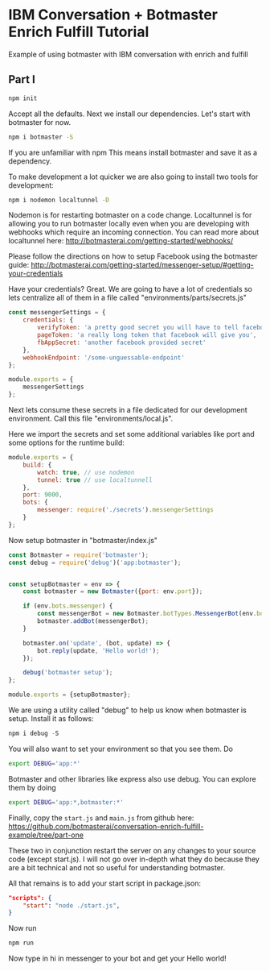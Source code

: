 # IBM Conversation + Botmaster Enrich Fulfill Tutorial

Example of using botmaster with IBM conversation with enrich and fulfill

## Part I

```bash
npm init
```

Accept all the defaults. Next we install our dependencies. Let's start with botmaster for now.

```bash
npm i botmaster -S
```

If you are unfamiliar with npm This means install botmaster and save it as a dependency.

To make development a lot quicker we are also going to install two tools for development:
```bash
npm i nodemon localtunnel -D
```

Nodemon is for restarting botmaster on a code change. Localtunnel is for allowing you to run botmaster locally even when you are developing with webhooks which require an incoming connection. You can read more about localtunnel here: http://botmasterai.com/getting-started/webhooks/

Please follow the directions on how to setup Facebook using the botmaster guide: http://botmasterai.com/getting-started/messenger-setup/#getting-your-credentials

Have your credentials? Great. We are going to have a lot of credentials so lets centralize all of them in  a file called "environments/parts/secrets.js"


```js
const messengerSettings = {
    credentials: {
        verifyToken: 'a pretty good secret you will have to tell facebook about',
        pageToken: 'a really long token that facebook will give you',
        fbAppSecret: 'another facebook provided secret'
    },
    webhookEndpoint: '/some-unguessable-endpoint'
};

module.exports = {
    messengerSettings
};
```

Next lets consume these secrets in a file dedicated for our development environment. Call this file "environments/local.js".

Here we import the secrets and set some additional variables like port and some options for the runtime build:

```js
module.exports = {
    build: {
        watch: true, // use nodemon
        tunnel: true // use localtunnell
    },
    port: 9000,
    bots: {
        messenger: require('./secrets').messengerSettings
    }
};
```

Now setup botmaster in "botmaster/index.js"
```js
const Botmaster = require('botmaster');
const debug = require('debug')('app:botmaster');


const setupBotmaster = env => {
    const botmaster = new Botmaster({port: env.port});

    if (env.bots.messenger) {
        const messengerBot = new Botmaster.botTypes.MessengerBot(env.bots.messenger);
        botmaster.addBot(messengerBot);
    }

    botmaster.on('update', (bot, update) => {
        bot.reply(update, 'Hello world!');
    });

    debug('botmaster setup');
};

module.exports = {setupBotmaster};
```

We are using a utility called "debug" to help us know when botmaster is setup. Install it as follows:

```js
npm i debug -S
```

You will also want to set your environment so that you see them. Do
```bash
export DEBUG='app:*'
```

Botmaster and other libraries like express also use debug. You can explore them by doing

```bash
export DEBUG='app:*,botmaster:*'
```

Finally, copy the `start.js` and `main.js` from github here: https://github.com/botmasterai/conversation-enrich-fulfill-example/tree/part-one

These two in conjunction restart the server on any changes to your source code (except start.js). I will not go over in-depth what they do because they are a bit technical and not so useful for understanding botmaster.

All that remains is to add your start script in package.json:

```json
"scripts": {
    "start": "node ./start.js",
}
```

Now run

```bash
npm run
```

Now type in hi in messenger to your bot and get your Hello world!
